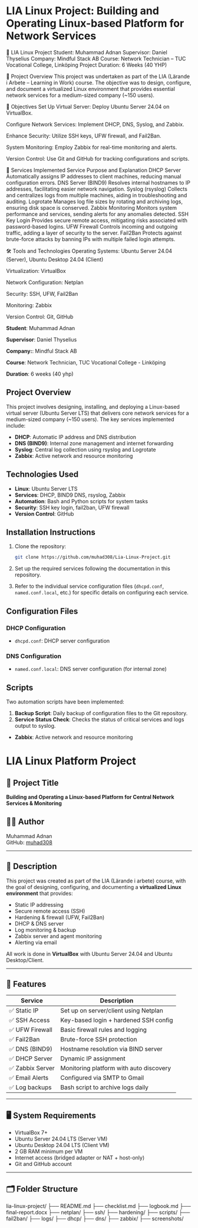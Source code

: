 
# LIA Linux Project: Building and Operating Linux-based Platform for Network Services

🐧 LIA Linux Project
Student: Muhammad Adnan
Supervisor: Daniel Thyselius
Company: Mindful Stack AB
Course: Network Technician – TUC Vocational College, Linköping
Project Duration: 6 Weeks (40 YHP)

📘 Project Overview
This project was undertaken as part of the LIA (Lärande i Arbete – Learning in Work) course. The objective was to design, configure, and document a virtualized Linux environment that provides essential network services for a medium-sized company (~150 users).

🎯 Objectives
Set Up Virtual Server: Deploy Ubuntu Server 24.04 on VirtualBox.

Configure Network Services: Implement DHCP, DNS, Syslog, and Zabbix.

Enhance Security: Utilize SSH keys, UFW firewall, and Fail2Ban.

System Monitoring: Employ Zabbix for real-time monitoring and alerts.

Version Control: Use Git and GitHub for tracking configurations and scripts.

🔧 Services Implemented
Service	Purpose and Explanation
DHCP Server	Automatically assigns IP addresses to client machines, reducing manual configuration errors.
DNS Server (BIND9)	Resolves internal hostnames to IP addresses, facilitating easier network navigation.
Syslog (rsyslog)	Collects and centralizes logs from multiple machines, aiding in troubleshooting and auditing.
Logrotate	Manages log file sizes by rotating and archiving logs, ensuring disk space is conserved.
Zabbix Monitoring	Monitors system performance and services, sending alerts for any anomalies detected.
SSH Key Login	Provides secure remote access, mitigating risks associated with password-based logins.
UFW Firewall	Controls incoming and outgoing traffic, adding a layer of security to the server.
Fail2Ban	Protects against brute-force attacks by banning IPs with multiple failed login attempts.

🛠️ Tools and Technologies
Operating Systems: Ubuntu Server 24.04 (Server), Ubuntu Desktop 24.04 (Client)

Virtualization: VirtualBox

Network Configuration: Netplan

Security: SSH, UFW, Fail2Ban

Monitoring: Zabbix

Version Control: Git, GitHub


 
**Student**: Muhammad Adnan  

**Supervisor**: Daniel Thyselius

**Company:**: Mindful Stack AB

**Course**: Network Technician, TUC Vocational College - Linköping

**Duration**: 6 weeks (40 yhp)

## Project Overview

This project involves designing, installing, and deploying a Linux-based virtual server (Ubuntu Server LTS) that delivers core network services for a medium-sized company (~150 users). The key services implemented include:

- **DHCP**: Automatic IP address and DNS distribution
- **DNS (BIND9)**: Internal zone management and internet forwarding
- **Syslog**: Central log collection using rsyslog and Logrotate
- **Zabbix**: Active network and resource monitoring

## Technologies Used

- **Linux**: Ubuntu Server LTS
- **Services**: DHCP, BIND9 DNS, rsyslog, Zabbix
- **Automation**: Bash and Python scripts for system tasks
- **Security**: SSH key login, fail2ban, UFW firewall
- **Version Control**: GitHub

## Installation Instructions

1. Clone the repository:
    ```bash
    git clone https://github.com/muhad308/Lia-Linux-Project.git
    ```

2. Set up the required services following the documentation in this repository.

3. Refer to the individual service configuration files (`dhcpd.conf`, `named.conf.local`, etc.) for specific details on configuring each service.

## Configuration Files

### DHCP Configuration
- `dhcpd.conf`: DHCP server configuration

### DNS Configuration
- `named.conf.local`: DNS server configuration (for internal zone)

## Scripts
Two automation scripts have been implemented:
1. **Backup Script**: Daily backup of configuration files to the Git repository.
2. **Service Status Check**: Checks the status of critical services and logs output to syslog.


- **Zabbix**: Active network and resource monitoring


# LIA Linux Platform Project

## 📌 Project Title
**Building and Operating a Linux-based Platform for Central Network Services & Monitoring**

## 👨‍💻 Author
Muhammad Adnan  
GitHub: [muhad308](https://github.com/muhad308/Lia-Linux-Project)

---

## 📖 Description

This project was created as part of the LIA (Lärande i arbete) course, with the goal of designing, configuring, and documenting a **virtualized Linux environment** that provides:

- Static IP addressing
- Secure remote access (SSH)
- Hardening & firewall (UFW, Fail2Ban)
- DHCP & DNS server
- Log monitoring & backup
- Zabbix server and agent monitoring
- Alerting via email

All work is done in **VirtualBox** with Ubuntu Server 24.04 and Ubuntu Desktop/Client.

---

## 🧰 Features

| Service          | Description |
|------------------|-------------|
| ✅ Static IP      | Set up on server/client using Netplan |
| ✅ SSH Access     | Key-based login + hardened SSH config |
| ✅ UFW Firewall   | Basic firewall rules and logging |
| ✅ Fail2Ban       | Brute-force SSH protection |
| ✅ DNS (BIND9)    | Hostname resolution via BIND server |
| ✅ DHCP Server    | Dynamic IP assignment |
| ✅ Zabbix Server  | Monitoring platform with auto discovery |
| ✅ Email Alerts   | Configured via SMTP to Gmail |
| ✅ Log backups    | Bash script to archive logs daily |

---

## 🖥️ System Requirements

- VirtualBox 7+
- Ubuntu Server 24.04 LTS (Server VM)
- Ubuntu Desktop 24.04 LTS (Client VM)
- 2 GB RAM minimum per VM
- Internet access (bridged adapter or NAT + host-only)
- Git and GitHub account

---

## 🗂️ Folder Structure

lia-linux-project/
├── README.md
├── checklist.md
├── logbook.md
├── final-report.docx
├── netplan/
├── ssh/
├── hardening/
├── scripts/
├── fail2ban/
├── logs/
├── dhcp/
├── dns/
├── zabbix/
├── screenshots/

